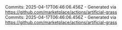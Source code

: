 Commits: 2025-04-17T06:46:06.456Z - Generated via https://github.com/marketplace/actions/artificial-grass
<br>
Commits: 2025-04-17T06:46:06.456Z - Generated via https://github.com/marketplace/actions/artificial-grass
<br>
